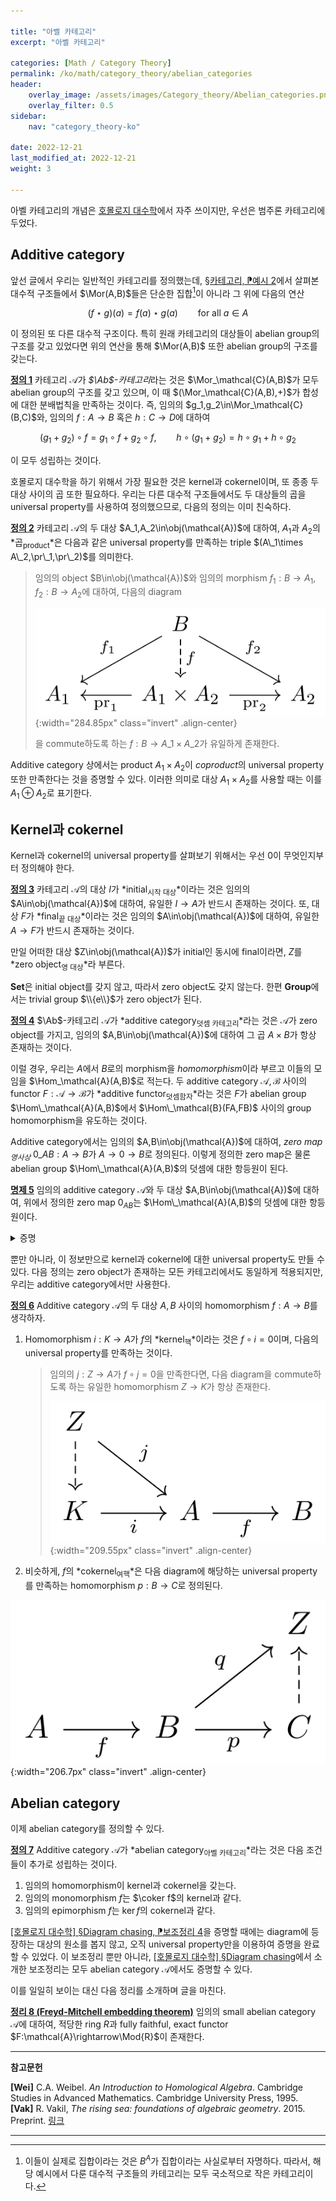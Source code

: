 ```yaml
---

title: "아벨 카테고리"
excerpt: "아벨 카테고리"

categories: [Math / Category Theory]
permalink: /ko/math/category_theory/abelian_categories
header:
    overlay_image: /assets/images/Category_theory/Abelian_categories.png
    overlay_filter: 0.5
sidebar: 
    nav: "category_theory-ko"

date: 2022-12-21
last_modified_at: 2022-12-21
weight: 3

---
```


아벨 카테고리의 개념은 [호몰로지 대수학](/ko/homological_algebra/)에서 자주 쓰이지만, 우선은 범주론 카테고리에 두었다.

## Additive category

앞선 글에서 우리는 일반적인 카테고리를 정의했는데, [§카테고리, ⁋예시 2](/ko/math/category_theory/categories#ex2)에서 살펴본 대수적 구조들에서 $\Mor(A,B)$들은 단순한 집합[^1]이 아니라 그 위에 다음의 연산

$$(f\star g)(a)=f(a)\star g(a)\qquad\text{for all $a\in A$}$$

이 정의된 또 다른 대수적 구조이다. 특히 원래 카테고리의 대상들이 abelian group의 구조를 갖고 있었다면 위의 연산을 통해 $\Mor(A,B)$ 또한 abelian group의 구조를 갖는다.

<div class="definition" markdown="1">

<ins id="df1">**정의 1**</ins> 카테고리 $\mathcal{A}$가 *$\Ab$-카테고리*라는 것은 $\Mor_\mathcal{C}(A,B)$가 모두 abelian group의 구조를 갖고 있으며, 이 때 $(\Mor_\mathcal{C}(A,B),+)$가 합성에 대한 분배법칙을 만족하는 것이다. 즉, 임의의 $g_1,g_2\in\Mor_\mathcal{C}(B,C)$와, 임의의 $f:A\rightarrow B$ 혹은 $h:C\rightarrow D$에 대하여

$$(g_1+g_2)\circ f=g_1\circ f+g_2\circ f,\qquad h\circ(g_1+g_2)=h\circ g_1+h\circ g_2$$

이 모두 성립하는 것이다.

</div>

호몰로지 대수학을 하기 위해서 가장 필요한 것은 kernel과 cokernel이며, 또 종종 두 대상 사이의 곱 또한 필요하다. 우리는 다른 대수적 구조들에서도 두 대상들의 곱을 universal property를 사용하여 정의했으므로, 다음의 정의는 이미 친숙하다.

<div class="definition" markdown="1">

<ins id="df2">**정의 2**</ins> 카테고리 $\mathcal{A}$의 두 대상 $A_1,A_2\in\obj(\mathcal{A})$에 대하여, $A_1$과 $A_2$의 *곱<sub>product</sub>*은 다음과 같은 universal property를 만족하는 triple $(A\_1\times A\_2,\pr\_1,\pr\_2)$를 의미한다.

> 임의의 object $B\in\obj(\mathcal{A})$와 임의의 morphism $f_1:B\rightarrow A_1, f_2:B\rightarrow A_2$에 대하여, 다음의 diagram
>
> ![universal_property_of_product](/assets/images/Category_theory/Abelian_categories-1.png){:width="284.85px" class="invert" .align-center}
>
> 을 commute하도록 하는 $f:B\rightarrow A\_1\times A\_2$가 유일하게 존재한다.

</div>

Additive category 상에서는 product $A_1\times A_2$이 *coproduct*의 universal property 또한 만족한다는 것을 증명할 수 있다. 이러한 의미로 대상 $A_1\times A_2$를 사용할 때는 이를 $A_1\oplus A_2$로 표기한다. 

## Kernel과 cokernel

Kernel과 cokernel의 universal property를 살펴보기 위해서는 우선 $0$이 무엇인지부터 정의해야 한다.

<div class="definition" markdown="1">

<ins id="df3">**정의 3**</ins> 카테고리 $\mathcal{A}$의 대상 $I$가 *initial<sub>시작 대상</sub>*이라는 것은 임의의 $A\in\obj(\mathcal{A})$에 대하여, 유일한 $I\rightarrow A$가 반드시 존재하는 것이다. 또, 대상 $F$가 *final<sub>끝 대상</sub>*이라는 것은 임의의 $A\in\obj(\mathcal{A})$에 대하여, 유일한 $A\rightarrow F$가 반드시 존재하는 것이다.

만일 어떠한 대상 $Z\in\obj(\mathcal{A})$가 initial인 동시에 final이라면, $Z$를 *zero object<sub>영 대상</sub>*라 부른다.

</div>

$\mathbf{Set}$은 initial object를 갖지 않고, 따라서 zero object도 갖지 않는다. 한편 $\mathbf{Group}$에서는 trivial group $\\{e\\}$가 zero object가 된다.

<div class="definition" markdown="1">

<ins id="df4">**정의 4**</ins> $\Ab$-카테고리 $\mathcal{A}$가 *additive category<sub>덧셈 카테고리</sub>*라는 것은 $\mathcal{A}$가 zero object를 가지고, 임의의 $A,B\in\obj(\mathcal{A})$에 대하여 그 곱 $A\times B$가 항상 존재하는 것이다.

</div>

이럴 경우, 우리는 $A$에서 $B$로의 morphism을 *homomorphism*이라 부르고 이들의 모임을 $\Hom_\mathcal{A}(A,B)$로 적는다. 두 additive category $\mathcal{A},\mathcal{B}$ 사이의 functor $F:\mathcal{A}\rightarrow\mathcal{B}$가 *additive functor<sub>덧셈함자</sub>*라는 것은 $F$가 abelian group $\Hom\_\mathcal{A}(A,B)$에서 $\Hom\_\mathcal{B}(FA,FB)$ 사이의 group homomorphism을 유도하는 것이다.

Additive category에서는 임의의 $A,B\in\obj(\mathcal{A})$에 대하여, *zero map<sub>영사상</sub>* $0\_{AB}:A\rightarrow B$가 $A\rightarrow 0\rightarrow B$로 정의된다. 이렇게 정의한 zero map은 물론 abelian group $\Hom\_\mathcal{A}(A,B)$의 덧셈에 대한 항등원이 된다.

<div class="proposition" markdown="1">

<ins id="pp5">**명제 5**</ins> 임의의 additive category $\mathcal{A}$와 두 대상 $A,B\in\obj(\mathcal{A})$에 대하여, 위에서 정의한 zero map $0_{AB}$는 $\Hom\_\mathcal{A}(A,B)$의 덧셈에 대한 항등원이다.

</div>
<details class="proof" markdown="1">
<summary>증명</summary>

Zero object $0$에서 $B$로의 morphism $0\_{0B}$가 유일하게 존재한다. 따라서 $0\_{0B}+0\_{0B}=0\_{0B}$가 성립한다. 이제 주어진 명제는 다음의 식

$$0_{AB}+0_{AB}=0_{0B}\circ0_{A0}+0_{0B}\circ0_{A0}=(0_{0B}+0_{0B})\circ 0_{A0}=0_{0B}\circ 0_{A0}=0_{AB}$$

으로부터 자명하다.

</details>

뿐만 아니라, 이 정보만으로 kernel과 cokernel에 대한 universal property도 만들 수 있다. 다음 정의는 zero object가 존재하는 모든 카테고리에서도 동일하게 적용되지만, 우리는 additive category에서만 사용한다.

<div class="definition" markdown="1">

<ins id="df6">**정의 6**</ins> Additive category $\mathcal{A}$의 두 대상 $A,B$ 사이의 homomorphism $f:A\rightarrow B$를 생각하자.

1. Homomorphism $i:K\rightarrow A$가 $f$의 *kernel<sub>핵</sub>*이라는 것은 $f\circ i=0$이며, 다음의 universal property를 만족하는 것이다.
    > 임의의 $j:Z\rightarrow A$가 $f\circ j=0$을 만족한다면, 다음 diagram을 commute하도록 하는 유일한 homomorphism $Z\rightarrow K$가 항상 존재한다.
    >
    > ![universal_property_of_kernel](/assets/images/Category_theory/Abelian_categories-2.png){:width="209.55px" class="invert" .align-center}
2. 비슷하게, $f$의 *cokernel<sub>여핵</sub>*은 다음 diagram에 해당하는 universal property를 만족하는 homomorphism $p:B\rightarrow C$로 정의된다.

![universal_property_of_cokernel](/assets/images/Category_theory/Abelian_categories-3.png){:width="206.7px" class="invert" .align-center}

</div>

## Abelian category

이제 abelian category를 정의할 수 있다.

<div class="definition" markdown="1">

<ins id="df7">**정의 7**</ins> Additive category $\mathcal{A}$가 *abelian category<sub>아벨 카테고리</sub>*라는 것은 다음 조건들이 추가로 성립하는 것이다.

1. 임의의 homomorphism이 kernel과 cokernel을 갖는다.
2. 임의의 monomorphism $f$는 $\coker f$의 kernel과 같다.
3. 임의의 epimorphism $f$는 $\ker f$의 cokernel과 같다.

</div>

[\[호몰로지 대수학\] §Diagram chasing, ⁋보조정리 4](/ko/math/homological_algebra/diagram_chasing#lem4)을 증명할 때에는 diagram에 등장하는 대상의 원소를 봅지 않고, 오직 universal property만을 이용하여 증명을 완료할 수 있었다. 이 보조정리 뿐만 아니라, [\[호몰로지 대수학\] §Diagram chasing](/ko/math/homological_algebra/diagram_chasing)에서 소개한 보조정리는 모두 abelian category $\mathcal{A}$에서도 증명할 수 있다.

이를 일일히 보이는 대신 다음 정리를 소개하며 글을 마친다.

<div class="proposition" markdown="1">

<ins id="thm8">**정리 8 (Freyd-Mitchell embedding theorem)**</ins> 임의의 small abelian category $\mathcal{A}$에 대하여, 적당한 ring $R$과 fully faithful, exact functor $F:\mathcal{A}\rightarrow\Mod{R}$이 존재한다.

</div>

---

**참고문헌**

**[Wei]** C.A. Weibel. *An Introduction to Homological Algebra*. Cambridge Studies in Advanced Mathematics. Cambridge University Press, 1995.  
**[Vak]** R. Vakil, *The rising sea: foundations of algebraic geometry*. 2015. Preprint. [링크](http://math.stanford.edu/~vakil/216blog/FOAGnov1817public.pdf)

---

[^1]: 이들이 실제로 집합이라는 것은 $B^A$가 집합이라는 사실로부터 자명하다. 따라서, 해당 예시에서 다룬 대수적 구조들의 카테고리는 모두 국소적으로 작은 카테고리이다. 